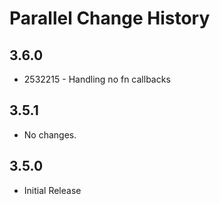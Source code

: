 Parallel Change History
=======================

3.6.0
-----

* 2532215 - Handling no fn callbacks

3.5.1
-----

  * No changes.

3.5.0
-----

  * Initial Release
